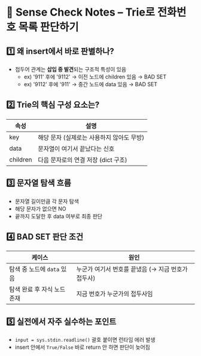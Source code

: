 # 📌 Sense Check Notes – Trie로 전화번호 목록 판단하기

## 1️⃣ 왜 insert에서 바로 판별하나?

- 접두어 관계는 **삽입 중 발견**되는 구조적 특성이 있음
  - ex) '911' 후에 '9112' → 이전 노드에 children 있음 → BAD SET
  - ex) '9112' 후에 '911' → 중간 노드에 data 있음 → BAD SET

## 2️⃣ Trie의 핵심 구성 요소는?

| 속성     | 설명                                      |
| -------- | ----------------------------------------- |
| key      | 해당 문자 (실제로는 사용하지 않아도 무방) |
| data     | 문자열이 여기서 끝났다는 신호             |
| children | 다음 문자로의 연결 저장 (dict 구조)       |

## 3️⃣ 문자열 탐색 흐름

- 문자열 길이만큼 각 문자 탐색
- 해당 문자가 없으면 NO
- 끝까지 도달한 후 data 여부로 최종 판단

## 4️⃣ BAD SET 판단 조건

| 케이스                      | 원인                                               |
| --------------------------- | -------------------------------------------------- |
| 탐색 중 노드에 `data` 있음  | 누군가 여기서 번호를 끝냈음 (→ 지금 번호가 접두사) |
| 탐색 완료 후 자식 노드 존재 | 지금 번호가 누군가의 접두사임                      |

## 5️⃣ 실전에서 자주 실수하는 포인트

- `input = sys.stdin.readline()` 괄호 붙이면 런타임 에러 발생
- insert 안에서 `True/False` 바로 return 안 하면 판단이 늦어짐
